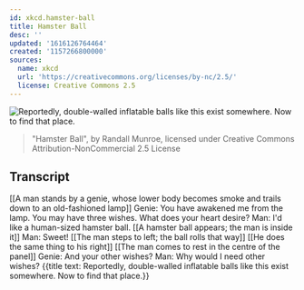 ```yaml
---
id: xkcd.hamster-ball
title: Hamster Ball
desc: ''
updated: '1616126764464'
created: '1157266800000'
sources:
  name: xkcd
  url: 'https://creativecommons.org/licenses/by-nc/2.5/'
  license: Creative Commons 2.5
---
```

![Reportedly, double-walled inflatable balls like this exist somewhere.  Now to find that place.](https://imgs.xkcd.com/comics/hamster_ball.png)
> "Hamster Ball", by Randall Munroe, licensed under Creative Commons Attribution-NonCommercial 2.5 License

## Transcript
[[A man stands by a genie, whose lower body becomes smoke and trails down to an old-fashioned lamp]]
Genie: You have awakened me from the lamp. You may have three wishes. What does your heart desire?
Man: I'd like a human-sized hamster ball.
[[A hamster ball appears; the man is inside it]]
Man: Sweet!
[[The man steps to left; the ball rolls that way]]
[[He does the same thing to his right]]
[[The man comes to rest in the centre of the panel]]
Genie: And your other wishes?
Man: Why would I need other wishes?
{{title text: Reportedly, double-walled inflatable balls like this exist somewhere. Now to find that place.}}
